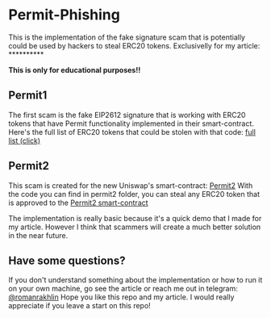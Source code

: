 # Permit-Phishing

This is the implementation of the fake signature scam that is potentially could be used by hackers to steal ERC20 tokens.
Exclusivelly for my article: **********

**This is only for educational purposes!!**

## Permit1

The first scam is the fake EIP2612 signature that is working with ERC20 tokens that have Permit functionality implemented in their smart-contract.
Here's the full list of ERC20 tokens that could be stolen with that code: [full list (click)](https://medium.com/r/?url=https%3A%2F%2Fgithub.com%2Fyashnaman%2FtokensWithPermitFunctionList)

## Permit2

This scam is created for the new Uniswap's smart-contract: [Permit2](https://github.com/Uniswap/permit2)
With the code you can find in permit2 folder, you can steal any ERC20 token that is approved to the [Permit2 smart-contract](https://etherscan.io/address/0x000000000022D473030F116dDEE9F6B43aC78BA3)

The implementation is really basic because it's a quick demo that I made for my article. However I think that scammers will create a much better solution in the near future.

## Have some questions?

If you don't understand something about the implementation or how to run it on your own machine, go see the article or reach me out in telegram: [@romanrakhlin](https://t.me/romanrakhlin)
Hope you like this repo and my article. I would really appreciate if you leave a start on this repo!